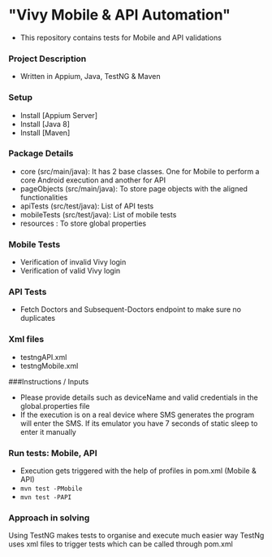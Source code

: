 # "Vivy Mobile & API Automation"
* This repository contains tests for Mobile and API validations

### Project Description
* Written in Appium, Java, TestNG & Maven

### Setup
* Install [Appium Server]
* Install [Java 8]
* Install [Maven]

### Package Details
* core (src/main/java): It has 2 base classes. One for Mobile to perform a core Android execution and another for API
* pageObjects (src/main/java): To store page objects with the aligned functionalities
* apiTests (src/test/java): List of API tests
* mobileTests (src/test/java): List of mobile tests
* resources : To store global properties 

### Mobile Tests
* Verification of invalid Vivy login
* Verification of valid Vivy login
### API Tests
* Fetch Doctors and Subsequent-Doctors endpoint to make sure no duplicates

### Xml files
* testngAPI.xml
* testngMobile.xml

###Instructions / Inputs
* Please provide details such as deviceName and valid credentials in the global.properties file
* If the execution is on a real device where SMS generates the program will enter the SMS. If its emulator you have 7 seconds of static sleep to enter it manually

### Run tests: Mobile, API
* Execution gets triggered with the help of profiles in pom.xml (<id>Mobile</id> & <id>API</id>)
* `mvn test -PMobile`
* `mvn test -PAPI`


### Approach in solving
Using TestNG makes tests to organise and execute much easier way
TestNg uses xml files to trigger tests which can be called through pom.xml
